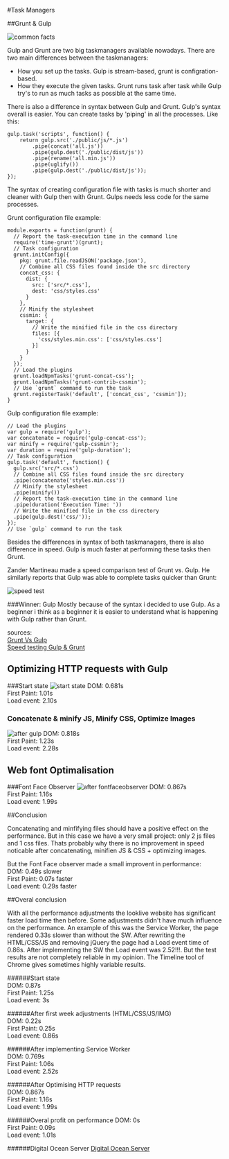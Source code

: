 #Task Managers

##Grunt & Gulp

![common facts](readme_img/grunt_vs_gulp_stats.png)

Gulp and Grunt are two big taskmanagers available nowadays. There are two main differences between the taskmanagers:

* How you set up the tasks. Gulp is stream-based, grunt is configration-based.
* How they execute the given tasks. Grunt runs task after task while Gulp try's to run as much tasks as possible at the same time.

There is also a difference in syntax between Gulp and Grunt. Gulp's syntax overall is easier. You can create tasks by 'piping' in all the processes. Like this:
```
gulp.task('scripts', function() {
    return gulp.src('./public/js/*.js')
        .pipe(concat('all.js'))
        .pipe(gulp.dest('./public/dist/js'))
        .pipe(rename('all.min.js'))
        .pipe(uglify())
        .pipe(gulp.dest('./public/dist/js'));
});
```
The syntax of creating configuration file with tasks is much shorter and cleaner with Gulp then with Grunt. Gulps needs less code for the same processes.   

Grunt configuration file example:  

```
module.exports = function(grunt) {
  // Report the task-execution time in the command line
  require('time-grunt')(grunt);
  // Task configuration
  grunt.initConfig({
    pkg: grunt.file.readJSON('package.json'),
    // Combine all CSS files found inside the src directory
    concat_css: {
      dist: {
        src: ['src/*.css'],
        dest: 'css/styles.css'
      }
    },
    // Minify the stylesheet
    cssmin: {
      target: {
        // Write the minified file in the css directory
        files: [{
          'css/styles.min.css': ['css/styles.css']
        }]
      }
    }
  });
  // Load the plugins
  grunt.loadNpmTasks('grunt-concat-css');
  grunt.loadNpmTasks('grunt-contrib-cssmin');
  // Use `grunt` command to run the task
  grunt.registerTask('default', ['concat_css', 'cssmin']);
}
```

Gulp configuration file example:  
```
// Load the plugins
var gulp = require('gulp');
var concatenate = require('gulp-concat-css');
var minify = require('gulp-cssmin');
var duration = require('gulp-duration');
// Task configuration
gulp.task('default', function() {
  gulp.src('src/*.css')
  // Combine all CSS files found inside the src directory
  .pipe(concatenate('styles.min.css'))
  // Minify the stylesheet
  .pipe(minify())
  // Report the task-execution time in the command line
  .pipe(duration('Execution Time: '))
  // Write the minified file in the css directory
  .pipe(gulp.dest('css/'));
});
// Use `gulp` command to run the task
```


Besides the differences in syntax of both taskmanagers, there is also difference in speed.
Gulp is much faster at performing these tasks then Grunt. 

Zander Martineau made a speed comparison test of Grunt vs. Gulp. He similarly reports that Gulp was able to complete tasks quicker than Grunt:

![speed test](readme_img/grunt_speed_test_js.png)

###Winner: Gulp
Mostly because of the syntax i decided to use Gulp. As a beginner i think as a beginner it is easier to understand what is happening with Gulp rather than Grunt.

sources:  
[Grunt Vs Gulp](http://sixrevisions.com/web-development/grunt-vs-gulp/)  
[Speed testing Gulp & Grunt](http://tech.tmw.co.uk/2014/01/speedtesting-gulp-and-grunt/)


## Optimizing HTTP requests with Gulp
###Start state
![start state](reamde_img/start_state.png)
DOM: 0.681s  
First Paint: 1.01s  
Load event: 2.10s  

### Concatenate & minify JS, Minify CSS, Optimize Images
![after gulp](readme_img/after_httprequests.png)
DOM: 0.818s  
First Paint: 1.23s  
Load event: 2.28s  

## Web font Optimalisation 

###Font Face Observer
![after fontfaceobserver](readme_img/after_fontfaceobserver.png)
DOM: 0.867s  
First Paint: 1.16s  
Load event: 1.99s  

##Conclusion

Concatenating and minfifying files should have a positive effect on the performance. But in this case we have a very small project: only 2 js files and 1 css files. Thats probably why there is no improvement in speed noticable after concatenating, minifien JS & CSS + optimizing images. 

But the Font Face observer made a small improvent in performance:  
DOM: 0.49s slower  
First Paint: 0.07s faster  
Load event: 0.29s faster  

##Overal conclusion

With all the performance adjustments the looklive website has significant faster load time then before. Some adjustments didn't have much influence on the performance. An example of this was the Service Worker, the page rendered 0.33s slower than without the SW. After rewriting the HTML/CSS/JS and removing jQuery the page had a Load event time of 0.86s. After implementing the SW the Load event was 2.52!!!. But the test results are not completely reliable in my opinion. The Timeline tool of Chrome gives sometimes highly variable results.

######Start state  
DOM: 0.87s   
First Paint: 1.25s   
Load event: 3s

######After first week adjustments (HTML/CSS/JS/IMG)  
DOM: 0.22s   
First Paint: 0.25s   
Load event: 0.86s

######After implementing Service Worker  
DOM: 0.769s   
First Paint: 1.06s   
Load event: 2.52s

######After Optimising HTTP requests  
DOM: 0.867s   
First Paint: 1.16s   
Load event: 1.99s

######Overal profit on performance
DOM: 0s  
First Paint: 0.09s  
Load event: 1.01s  

######Digital Ocean Server
[Digital Ocean Server](https://webdevelopment.work3gether.com/)


